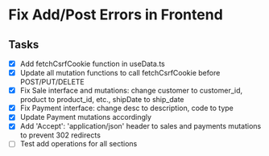 # Fix Add/Post Errors in Frontend

## Tasks
- [x] Add fetchCsrfCookie function in useData.ts
- [x] Update all mutation functions to call fetchCsrfCookie before POST/PUT/DELETE
- [x] Fix Sale interface and mutations: change customer to customer_id, product to product_id, etc., shipDate to ship_date
- [x] Fix Payment interface: change desc to description, code to type
- [x] Update Payment mutations accordingly
- [x] Add 'Accept': 'application/json' header to sales and payments mutations to prevent 302 redirects
- [ ] Test add operations for all sections
